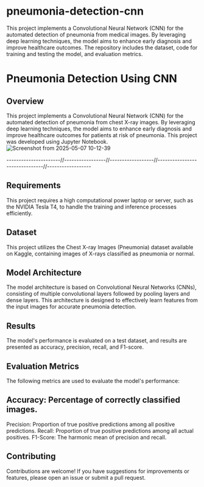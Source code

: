 # pneumonia-detection-cnn
This project implements a Convolutional Neural Network (CNN) for the automated detection of pneumonia from medical images. By leveraging deep learning techniques, the model aims to enhance early diagnosis and improve healthcare outcomes. The repository includes the dataset, code for training and testing the model, and evaluation metrics.


# Pneumonia Detection Using CNN

## Overview
This project implements a Convolutional Neural Network (CNN) for the automated detection of pneumonia from chest X-ray images. By leveraging deep learning techniques, the model aims to enhance early diagnosis and improve healthcare outcomes for patients at risk of pneumonia. This project was developed using Jupyter Notebook.
![Screenshot from 2025-05-07 10-12-39](https://github.com/user-attachments/assets/96e9623d-2726-4380-af4c-534ce07eb87f)


----------------------//-----------------//------------------//-------------------------------//------------------
## Requirements
This project requires a high computational power laptop or server, such as the NVIDIA Tesla T4, to handle the training and inference processes efficiently.

## Dataset
This project utilizes the Chest X-ray Images (Pneumonia) dataset available on Kaggle, containing images of X-rays classified as pneumonia or normal.

## Model Architecture
The model architecture is based on Convolutional Neural Networks (CNNs), consisting of multiple convolutional layers followed by pooling layers and dense layers. This architecture is designed to effectively learn features from the input images for accurate pneumonia detection.

## Results
The model's performance is evaluated on a test dataset, and results are presented as accuracy, precision, recall, and F1-score.

## Evaluation Metrics
The following metrics are used to evaluate the model's performance:

## Accuracy: Percentage of correctly classified images.
Precision: Proportion of true positive predictions among all positive predictions.
Recall: Proportion of true positive predictions among all actual positives.
F1-Score: The harmonic mean of precision and recall.

## Contributing
Contributions are welcome! If you have suggestions for improvements or features, please open an issue or submit a pull request.
